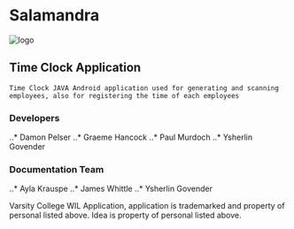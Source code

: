 # Salamandra
![logo](http://mbg.net.za/logo.png "Salamandra Solutions")


## Time Clock Application

    Time Clock JAVA Android application used for generating and scanning employees, also for registering the time of each employees

### Developers

..* Damon Pelser
..* Graeme Hancock
..* Paul Murdoch
..* Ysherlin Govender

### Documentation Team

..* Ayla Krauspe 
..* James Whittle
..* Ysherlin Govender


Varsity College WIL Application, application is trademarked and property of personal listed above. Idea is property of personal listed above.